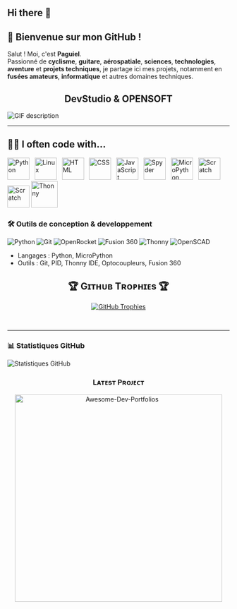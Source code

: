 ## Hi there 👋

## 👋 Bienvenue sur mon GitHub !

Salut ! Moi, c'est **Paguiel**.  
Passionné de **cyclisme**, **guitare**, **aérospatiale**, **sciences**, **technologies**, **aventure** et **projets techniques**, je partage ici mes projets, notamment en **fusées amateurs**, **informatique** et autres domaines techniques.

<!--Languages and Tools Section-->       
<h2 align="center">DevStudio & OPENSOFT</h2> 
<picture>
  <source media="(prefers-color-scheme: dark)" srcset="./Skills_Animation_Dark.gif">
  <source media="(prefers-color-scheme: light)" srcset="./Skills_Animation_White.gif">
  <img align="left" alt="GIF description" src="./Skills_Animation_White.gif">
</picture>
<br />

---
## 👨‍💻 I often code with...

<a href="https://www.python.org/"><img src="https://cdn.jsdelivr.net/gh/devicons/devicon/icons/python/python-original.svg" alt="Python" width="50"/></a>&nbsp;&nbsp;
<a href="https://www.linux.org/"><img src="https://cdn.jsdelivr.net/gh/devicons/devicon/icons/linux/linux-original.svg" alt="Linux" width="50"/></a>&nbsp;&nbsp;
<a href="https://developer.mozilla.org/en-US/docs/Web/Guide/HTML/HTML5"><img src="https://cdn.jsdelivr.net/gh/devicons/devicon/icons/html5/html5-original.svg" alt="HTML" width="50"/></a>&nbsp;&nbsp;
<a href="https://developer.mozilla.org/en-US/docs/Web/CSS"><img src="https://cdn.jsdelivr.net/gh/devicons/devicon/icons/css3/css3-original.svg" alt="CSS" width="50"/></a>&nbsp;&nbsp;
<a href="https://developer.mozilla.org/en-US/docs/Web/JavaScript"><img src="https://cdn.jsdelivr.net/gh/devicons/devicon/icons/javascript/javascript-original.svg" alt="JavaScript" width="50"/></a>&nbsp;&nbsp;
<a href="https://www.spyder-ide.org/"><img src="https://cdn.jsdelivr.net/gh/devicons/devicon/icons/spyder/spyder-original.svg" alt="Spyder" width="50"/></a>&nbsp;&nbsp;
<a href="https://micropython.org/"><img src="https://upload.wikimedia.org/wikipedia/commons/a/a7/MicroPython_new_logo.svg" alt="MicroPython" width="50"/></a>&nbsp;&nbsp;
<a href="https://scratch.mit.edu/"><img src="https://cdn.worldvectorlogo.com/logos/scratch-cat.svg" alt="Scratch" width="50"/></a>
<a href="https://code.visualstudio.com/"><img src="https://upload.wikimedia.org/wikipedia/commons/thumb/9/9a/Visual_Studio_Code_1.35_icon.svg/1024px-Visual_Studio_Code_1.35_icon.svg.png" alt="Scratch" width="50"/></a>
<a href="https://thonny.org/"><img src="https://upload.wikimedia.org/wikipedia/commons/e/e2/Thonny_logo.png" alt="Thonny" width="60"/></a>


### 🛠️ Outils de conception & developpement

![Python](https://img.shields.io/badge/Python-3776AB?style=for-the-badge&logo=python&logoColor=white)
![Git](https://img.shields.io/badge/Git-F05032?style=for-the-badge&logo=git&logoColor=white)
![OpenRocket](https://img.shields.io/badge/OpenRocket-1E90FF?style=for-the-badge&logo=rocket&logoColor=white)
![Fusion 360](https://img.shields.io/badge/Fusion%20360-FF8800?style=for-the-badge&logo=autodesk&logoColor=white)
![Thonny](https://img.shields.io/badge/Thonny-333333?style=for-the-badge&logo=thonny&logoColor=white)
![OpenSCAD](https://img.shields.io/badge/OpenSCAD-FFD700?style=for-the-badge&logo=openscad&logoColor=black)

- Langages : Python, MicroPython
- Outils : Git, PID, Thonny IDE, Optocoupleurs, Fusion 360

<!--Trophies Section-->   
<h2 align="center">🏆 Gɪᴛʜᴜʙ Tʀᴏᴘʜɪᴇs 🏆</h2>
<p align="center">
  <a href="https://github.com/Kiran1689">
    <picture>
      <source media="(prefers-color-scheme: dark)" srcset="https://github-profile-trophy.vercel.app/?username=Kiran1689&no-bg=true&row=2&column=6&margin-w=20&margin-h=20&theme=monokai">
      <source media="(prefers-color-scheme: light)" srcset="https://github-profile-trophy.vercel.app/?username=Kiran1689&no-bg=true&row=2&column=6&margin-w=20&margin-h=20">
      <img alt="GitHub Trophies" src="https://github-profile-trophy.vercel.app/?username=Kiran1689&no-bg=true&no-frame=true&row=2&column=6&margin-w=20&margin-h=20">
    </picture>
  </a>
</p>
<br />

---
### 📊 Statistiques GitHub

![Statistiques GitHub](https://github-readme-stats.vercel.app/api?username=paguielng&show_icons=true&theme=radical)

 <tr>
    <td width="50%">
      <h3 align="center"><strong>Lᴀᴛᴇsᴛ Pʀᴏᴊᴇᴄᴛ</strong></h3>
      <p align="center">
        <a href="https://github.com/Kiran1689/Awesome-Dev-Portfolios">
          <img align="center" width="470" src="https://github-readme-stats.vercel.app/api/pin/?username=Kiran1689&repo=Awesome-Dev-Portfolios&theme=nightowl&show_owner=true&bg_color=0,000000,441350&title_color=c56a90&text_color=ffffff" alt="Awesome-Dev-Portfolios" />
        </a>
      </p>
    </td>
